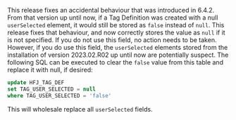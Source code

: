 This release fixes an accidental behaviour that was introduced in 6.4.2. From that version up until now, if a Tag Definition was created with a null `userSelected` element,
it would still be stored as `false` instead of `null`. This release fixes that behaviour, and now correctly stores the value as `null` if it is not specified. If you do not use this field, no action needs to be taken. However, if you do use this field, the `userSelected` elements stored from the installation of version 2023.02.R02 up until now are potentially suspect. The following SQL can be executed to clear the `false` value from this table and replace it with null, if desired:

```sql
update HFJ_TAG_DEF 
set TAG_USER_SELECTED = null
where TAG_USER_SELECTED = 'false'
```
This will wholesale replace all `userSelected` fields.

